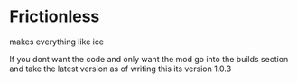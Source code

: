 # Frictionless
makes everything like ice

If you dont want the code and only want the mod go into the builds section and take the latest version as of writing this its version 1.0.3
